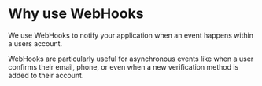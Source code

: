 # Why use WebHooks

We use WebHooks to notify your application when an event happens within a users account.

WebHooks are particularly useful for asynchronous events like when a user confirms their email, phone, or even when a new verification method is added to their account.

